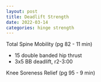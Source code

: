```yaml
---
layout: post
title: Deadlift Strength
date: 2022-03-14
categories: hinge strength
---
```

Total Spine Mobility (pg 82 - 11 min)

* 15 double banded hip thrust
* 3x5 BB deadlift, r2-3:00

Knee Soreness Relief (pg 95 - 9 min)
